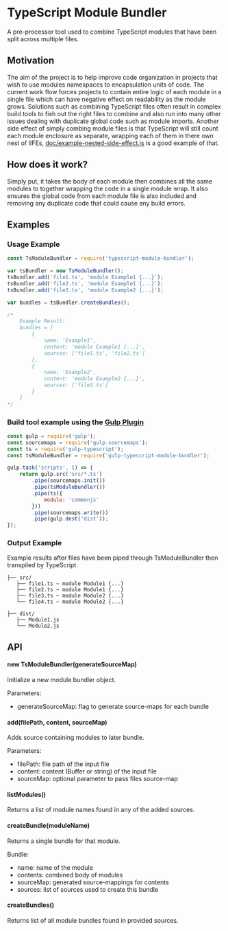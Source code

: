 # TypeScript Module Bundler

A pre-processor tool used to combine TypeScript modules that have been split across multiple files. 

## Motivation
The aim of the project is to help improve code organization in projects that wish to use modules namespaces to encapsulation units of code.
The current work flow forces projects to contain entire logic of each module in a single file which can have negative effect on readability as the module grows.
Solutions such as combining TypeScript files often result in complex build tools to fish out the right files to combine and also run into many other issues dealing with duplicate global code such as module imports.
Another side effect of simply combing module files is that TypeScript will still count each module enclosure as separate, wrapping each of them in there own nest of IIFEs, [doc/example-nested-side-effect.js](doc/example-nested-side-effect.js) is a good example of that.

## How does it work?
Simply put, it takes the body of each module then combines all the same modules to together wrapping the code in a single module wrap. It also ensures the global code from each module file is also included and removing any duplicate code that could cause any build errors.

## Examples

### Usage Example
```js
const TsModuleBundler = require('typescript-module-bundler');

var tsBundler = new TsModuleBundler();
tsBundler.add('file1.ts', 'module Example1 {...}');
tsBundler.add('file2.ts', 'module Example1 {...}');
tsBundler.add('file3.ts', 'module Example2 {...}');

var bundles = tsBundler.createBundles();

/*
    Example Result:
    bundles = [
        {
            name: 'Example1',
            content: 'module Example1 {...}',
            sources: ['file1.ts', 'file2.ts']
        },
        {
            name: 'Example2',
            content: 'module Example2 {...}',
            sources: ['file3.ts']
        }
    ]
*/
```

### Build tool example using the [Gulp Plugin](https://github.com/techmatt101/gulp-typescript-module-bundler)
```js
const gulp = require('gulp');
const sourcemaps = require('gulp-sourcemaps');
const ts = require('gulp-typescript');
const tsModuleBundler = require('gulp-typescript-module-bundler');

gulp.task('scripts', () => {
    return gulp.src('src/*.ts')
        .pipe(sourcemaps.init())
        .pipe(tsModuleBundler())
        .pipe(ts({
            module: 'commonjs'
        }))
        .pipe(sourcemaps.write())
        .pipe(gulp.dest('dist'));
});
```

### Output Example
Example results after files have been piped through TsModuleBundler then transpiled by TypeScript.
```
├── src/
   ├── file1.ts ~ module Module1 {...}
   ├── file2.ts ~ module Module1 {...}
   ├── file3.ts ~ module Module2 {...}
   └── file4.ts ~ module Module2 {...}

├── dist/
   ├── Module1.js
   └── Module2.js
```

## API

#### new TsModuleBundler(generateSourceMap)
Initialize a new module bundler object.

Parameters:
- generateSourceMap: flag to generate source-maps for each bundle

#### add(filePath, content, sourceMap)
Adds source containing modules to later bundle.

Parameters:
- filePath: file path of the input file
- content: content (Buffer or string) of the input file
- sourceMap: optional parameter to pass files source-map

#### listModules()
Returns a list of module names found in any of the added sources.

#### createBundle(moduleName)
Returns a single bundle for that module.

Bundle:
- name: name of the module
- contents: combined body of modules
- sourceMap: generated source-mappings for contents
- sources: list of sources used to create this bundle 

#### createBundles()
Returns list of all module bundles found in provided sources.
